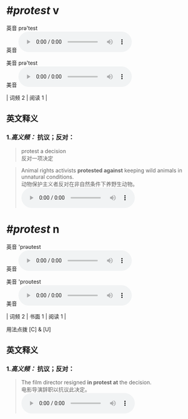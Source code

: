 # ***\#protest*** v
英音 prə'test  
英音
<audio src="./media/protest-v-B.aac" controls="controls"></audio>

美音 prə'test  
美音
<audio src="./media/protest(1).aac" controls="controls"></audio>



| 词频 2 | 阅读 1 |  

英文释义
---
### 1.*高义频：* **抗议；反对：**  

 > protest a decision  
 > 反对一项决定    

 > Animal rights activists **protested against** keeping wild animals in unnatural conditions.  
 > 动物保护主义者反对在非自然条件下养野生动物。    
<audio src="./media/protest-1.aac" controls="controls"></audio>


# ***\#protest*** n
英音 'prəʊtest  
英音
<audio src="./media/protest-n-B.aac" controls="controls"></audio>

美音 'proʊtest  
美音
<audio src="./media/protest.aac" controls="controls"></audio>



| 词频 2 | 书面 1 | 阅读 1 |  

用法点拨  [C] & [U]

英文释义
---
### 1.*高义频：* **抗议；反对：**  

 > The film director resigned **in protest at** the decision.  
 > 电影导演辞职以抗议此决定。    
<audio src="./media/protest-2.aac" controls="controls"></audio>


